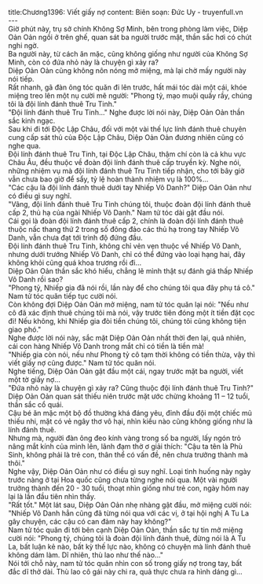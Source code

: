 title:Chương1396: Viết giấy nợ
content:
Biên soạn: Đức Uy - truyenfull.vn<br>---<br>Giờ phút này, trụ sở chính Không Sợ Minh, bên trong phòng làm việc, Diệp Oản Oản ngồi ở trên ghế, quan sát ba người trước mặt, thần sắc hơi có chút nghi ngờ.<br>Ba người này, từ cách ăn mặc, cũng không giống như người của Không Sợ Minh, còn có đứa nhỏ này là chuyện gì xảy ra?<br>Diệp Oản Oản cũng không nôn nóng mở miệng, mà lại chờ mấy người này nói tiếp.<br>Rất nhanh, gã đàn ông tóc quăn đi lên trước, hất mái tóc dài một cái, khóe miệng treo lên một nụ cười mê người: "Phong tỷ, mạo muội quấy rầy, chúng tôi là đội lính đánh thuê Tru Tinh."<br>"Đội lính đánh thuê Tru Tinh..." Nghe được lời nói này, Diệp Oản Oản thần sắc kinh ngạc.<br>Sau khi đi tới Độc Lập Châu, đối với một vài thế lực lính đánh thuê chuyên cung cấp sát thủ của Độc Lập Châu, Diệp Oản Oản đương nhiên cũng có nghe qua.<br>Đội lính đánh thuê Tru Tinh, tại Độc Lập Châu, thậm chí còn là cả khu vực Châu Âu, đều thuộc về đoàn đội lính đánh thuê cấp truyền kỳ. Nghe nói, những nhiệm vụ mà đội lính đánh thuê Tru Tinh tiếp nhận, cho tới bây giờ vẫn chưa bao giờ để sẩy, tỷ lệ hoàn thành nhiệm vụ là 100%...<br>"Các cậu là đội lính đánh thuê dưới tay Nhiếp Vô Danh?" Diệp Oản Oản như có điều gì suy nghĩ.<br>"Vâng, đội lính đánh thuê Tru Tinh chúng tôi, thuộc đoàn đội lính đánh thuê cấp 2, thủ hạ của ngài Nhiếp Vô Danh." Nam tử tóc dài gật đầu nói.<br>Cái gọi là đoàn đội lính đánh thuê cấp 2, chính là đoàn đội lính đánh thuê thuộc nấc thang thứ 2 trong số đông đảo các thủ hạ trong tay Nhiếp Vô Danh, vẫn chưa đạt tới trình độ đứng đầu.<br>Đội lính đánh thuê Tru Tinh, không chỉ vẻn vẹn thuộc về Nhiếp Vô Danh, nhưng dưới trướng Nhiếp Vô Danh, chỉ có thể đứng vào loại hạng hai, đây không khỏi cũng quá khoa trương rồi đi…<br>Diệp Oản Oản thần sắc khó hiểu, chẳng lẽ mình thật sự đánh giá thấp Nhiếp Vô Danh rồi sao?<br>"Phong tỷ, Nhiếp gia đã nói rồi, lần này để cho chúng tôi qua đây phụ tá cô." Nam tử tóc quăn tiếp tục cười nói.<br>Còn không đợi Diệp Oản Oản mở miệng, nam tử tóc quăn lại nói: "Nếu như cô đã xác định thuê chúng tôi mà nói, vậy trước tiên đóng một ít tiền đặt cọc đi! Nếu không, khi Nhiếp gia đòi tiền chúng tôi, chúng tôi cũng không tiện giao phó."<br>Nghe được lời nói này, sắc mặt Diệp Oản Oản nhất thời đen lại, quả nhiên, cái con hàng Nhiếp Vô Danh trong mắt chỉ có tiền là tiền mà!<br>"Nhiếp gia còn nói, nếu như Phong tỷ cô tạm thời không có tiền thừa, vậy thì viết giấy nợ cũng được." Nam tử tóc quăn nói.<br>Nghe tiếng, Diệp Oản Oản gật đầu một cái, ngay trước mặt ba người, viết một tờ giấy nợ…<br>"Đứa nhỏ này là chuyện gì xảy ra? Cũng thuộc đội lính đánh thuê Tru Tinh?" Diệp Oản Oản quan sát thiếu niên trước mặt ước chừng khoảng 11 – 12 tuổi, thần sắc cổ quái.<br>Cậu bé ăn mặc một bộ đồ thường khá đáng yêu, đỉnh đầu đội một chiếc mũ thiếu nhi, mặt có vẻ ngây thơ vô hại, nhìn kiểu nào cũng không giống như là lính đánh thuê.<br>Nhưng mà, người đàn ông đeo kính vàng trong số ba người, lấy ngón trỏ nâng mắt kính của mình lên, lãnh đạm thờ ơ giải thích: "Cậu ta tên là Phù Sinh, không phải là trẻ con, thân thể có vấn đề, nên chưa trưởng thành mà thôi."<br>Nghe vậy, Diệp Oản Oản như có điều gì suy nghĩ. Loại tình huống này ngày trước nàng ở tại Hoa quốc cũng chưa từng nghe nói qua. Một vài người trưởng thành đến 20 - 30 tuổi, thoạt nhìn giống như trẻ con, ngày hôm nay lại là lần đầu tiên nhìn thấy.<br>"Rất tốt." Một lát sau, Diệp Oản Oản nhẹ nhàng gật đầu, mở miệng cười nói: "Nhiếp Vô Danh hẳn cũng đã từng nói qua với các vị, ở tại hội nghị A Tu La gây chuyện, các cậu có can đảm này hay không?"<br>Nam tử tóc quăn đi tới bên cạnh Diệp Oản Oản, thần sắc tự tin mở miệng cười nói: "Phong tỷ, chúng tôi là đoàn đội lính đánh thuê, đừng nói là A Tu La, bất luận kẻ nào, bất kỳ thế lực nào, không có chuyện mà lính đánh thuê không dám làm. Dĩ nhiên, thù lao như thế nào..."<br>Nói tới chỗ này, nam tử tóc quăn nhìn con số trong giấy nợ trong tay, bất đắc dĩ thở dài. Thù lao cô gái này chi ra, quả thực chưa ra hình dáng gì...